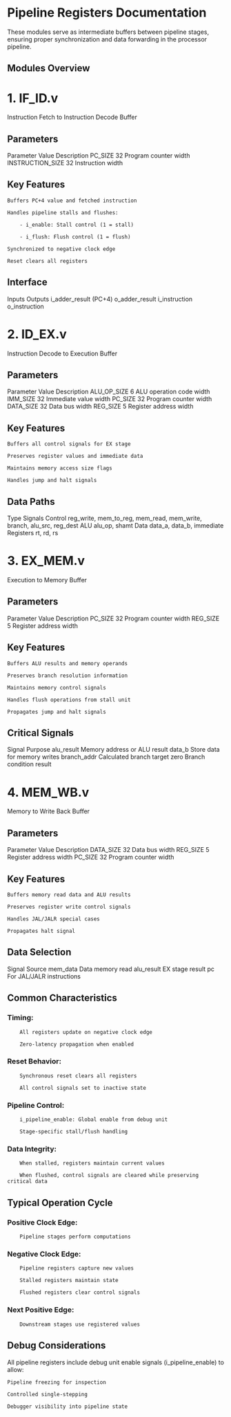 # Pipeline Registers Documentation

These modules serve as intermediate buffers between pipeline stages, ensuring proper synchronization and data forwarding in the processor pipeline.
## Modules Overview
# 1. IF_ID.v

Instruction Fetch to Instruction Decode Buffer
## Parameters
Parameter	Value	Description
PC_SIZE	32	Program counter width
INSTRUCTION_SIZE	32	Instruction width
## Key Features

    Buffers PC+4 value and fetched instruction

    Handles pipeline stalls and flushes:

        - i_enable: Stall control (1 = stall)

        - i_flush: Flush control (1 = flush)

    Synchronized to negative clock edge

    Reset clears all registers

## Interface
Inputs	Outputs
i_adder_result (PC+4)	o_adder_result
i_instruction	o_instruction
# 2. ID_EX.v

Instruction Decode to Execution Buffer
## Parameters
Parameter	Value	Description
ALU_OP_SIZE	6	ALU operation code width
IMM_SIZE	32	Immediate value width
PC_SIZE	32	Program counter width
DATA_SIZE	32	Data bus width
REG_SIZE	5	Register address width
## Key Features

    Buffers all control signals for EX stage

    Preserves register values and immediate data

    Maintains memory access size flags

    Handles jump and halt signals

## Data Paths
Type	Signals
Control	reg_write, mem_to_reg, mem_read, mem_write, branch, alu_src, reg_dest
ALU	alu_op, shamt
Data	data_a, data_b, immediate
Registers	rt, rd, rs
# 3. EX_MEM.v

Execution to Memory Buffer
## Parameters
Parameter	Value	Description
PC_SIZE	32	Program counter width
REG_SIZE	5	Register address width
## Key Features

    Buffers ALU results and memory operands

    Preserves branch resolution information

    Maintains memory control signals

    Handles flush operations from stall unit

    Propagates jump and halt signals

## Critical Signals
Signal	Purpose
alu_result	Memory address or ALU result
data_b	Store data for memory writes
branch_addr	Calculated branch target
zero	Branch condition result
# 4. MEM_WB.v

Memory to Write Back Buffer
## Parameters
Parameter	Value	Description
DATA_SIZE	32	Data bus width
REG_SIZE	5	Register address width
PC_SIZE	32	Program counter width
## Key Features

    Buffers memory read data and ALU results

    Preserves register write control signals

    Handles JAL/JALR special cases

    Propagates halt signal

## Data Selection
Signal	Source
mem_data	Data memory read
alu_result	EX stage result
pc	For JAL/JALR instructions
## Common Characteristics

### Timing:

        All registers update on negative clock edge

        Zero-latency propagation when enabled

### Reset Behavior:

        Synchronous reset clears all registers

        All control signals set to inactive state

### Pipeline Control:

        i_pipeline_enable: Global enable from debug unit

        Stage-specific stall/flush handling

### Data Integrity:

        When stalled, registers maintain current values

        When flushed, control signals are cleared while preserving critical data

## Typical Operation Cycle

### Positive Clock Edge:

        Pipeline stages perform computations

### Negative Clock Edge:

        Pipeline registers capture new values

        Stalled registers maintain state

        Flushed registers clear control signals

### Next Positive Edge:

        Downstream stages use registered values

## Debug Considerations

All pipeline registers include debug unit enable signals (i_pipeline_enable) to allow:

    Pipeline freezing for inspection

    Controlled single-stepping

    Debugger visibility into pipeline state